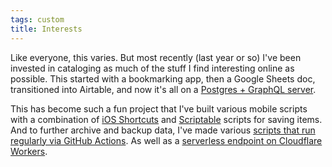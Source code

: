 ```yaml
---
tags: custom
title: Interests
---
```


Like everyone, this varies. But most recently (last year or so) I've been invested in cataloging as much of the stuff I find interesting online as possible. This started with a bookmarking app, then a Google Sheets doc, transitioned into Airtable, and now it's all on a [Postgres + GraphQL server](https://hasura.io/).

This has become such a fun project that I've built various mobile scripts with a combination of [iOS Shortcuts](https://support.apple.com/guide/shortcuts/welcome/ios) and [Scriptable](https://scriptable.app/) scripts for saving items. And to further archive and backup data, I've made various [scripts that run regularly via GitHub Actions](https://github.com/fourjuaneight/archiver). As well as a [serverless endpoint on Cloudflare Workers](https://github.com/fourjuaneight/bookmarker).
